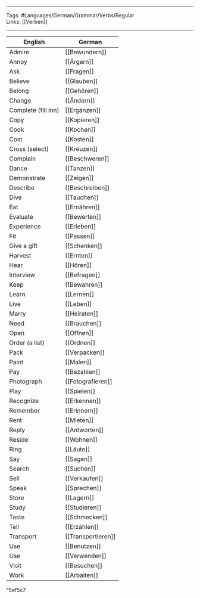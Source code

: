 ___
Tags: #Languages/German/Grammar/Verbs/Regular  
Links: [[Verben]]
___
English | German
------------ | ------------
Admire | [[Bewundern]]
Annoy | [[Ärgern]]
Ask | [[Fragen]]
Believe | [[Glauben]]
Belong | [[Gehören]]
Change | [[Ändern]]
Complete (fill inn) | [[Ergänzen]]
Copy | [[Kopieren]]
Cook | [[Kochen]]
Cost | [[Kosten]]
Cross (select) | [[Kreuzen]]
Complain | [[Beschweren]]
Dance | [[Tanzen]]
Demonstrate | [[Zeigen]]
Describe | [[Beschreiben]]
Dive | [[Tauchen]]
Eat | [[Ernähren]]
Evaluate | [[Bewerten]]
Experience | [[Erleben]]
Fit | [[Passen]]
Give a gift | [[Schenken]]
Harvest | [[Ernten]]
Hear | [[Hören]]
Interview | [[Befragen]]
Keep | [[Bewahren]]
Learn | [[Lernen]]
Live | [[Leben]]
Marry | [[Heiraten]]
Need | [[Brauchen]]
Open | [[Öffnen]]
Order (a list) | [[Ordnen]]
Pack | [[Verpacken]]
Paint | [[Malen]]
Pay | [[Bezahlen]]
Photograph | [[Fotografieren]]
Play | [[Spielen]]
Recognize | [[Erkennen]]
Remember | [[Erinnern]]
Rent | [[Mieten]]
Reply | [[Antworten]]
Reside | [[Wohnen]]
Ring | [[Läute]]
Say | [[Sagen]]
Search | [[Suchen]]
Sell | [[Verkaufen]]
Speak | [[Sprechen]]
Store | [[Lagern]]
Study | [[Studieren]]
Taste | [[Schmecken]]
Tell | [[Erzählen]]
Transport | [[Transportieren]]
Use | [[Benutzen]]
Use | [[Verwenden]]
Visit | [[Besuchen]]
Work | [[Arbaiten]]

^5ef5c7